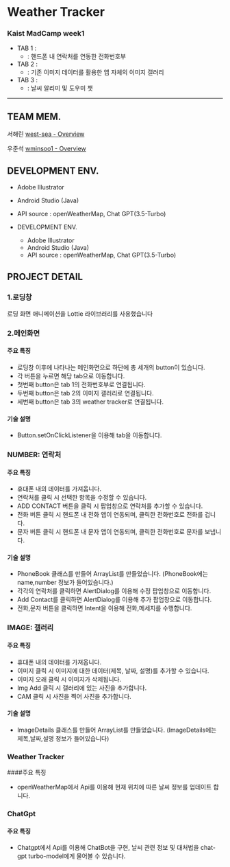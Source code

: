 # Weather Tracker
### Kaist MadCamp week1
- TAB 1 :
  - : 핸드폰 내 연락처를 연동한 전화번호부
- TAB 2 :
  - : 기존 이미지 데이터를 활용한 앱 자체의 이미지 갤러리
- TAB 3 :
  - : 날씨 알리미 및 도우미 챗
---
## TEAM MEM. 

서해린 [west-sea - Overview](https://github.com/west-sea)

우준석 [wminsoo1 - Overview](https://github.com/wminsoo1)

## DEVELOPMENT ENV.
- Adobe Illustrator
- Android Studio (Java)
- API source : openWeatherMap, Chat GPT(3.5-Turbo)


- DEVELOPMENT ENV.
    - Adobe Illustrator
    - Android Studio (Java)
    - API source : openWeatherMap, Chat GPT(3.5-Turbo)

## PROJECT DETAIL
### 1.로딩창
로딩 화면 애니메이션을 Lottie 라이브러리를 사용했습니다

### 2.메인화면 
#### 주요 특징
- 로딩창 이후에 나타나는 메인화면으로 하단에 총 세개의 button이 있습니다.
- 각 버튼을 누르면 해당 tab으로 이동합니다.
- 첫번째 button은 tab 1의 전화번호부로 연결됩니다.
- 두번째 button은 tab 2의 이미지 갤러리로 연결됩니다.
- 세번째 button은 tab 3의 weather tracker로 연결됩니다.

#### 기술 설명
- Button.setOnClickListener을 이용해 tab을 이동합니다.

### NUMBER: 연락처
#### 주요 특징
 - 휴대폰 내의 데이터를 가져옵니다.
 - 연락처를 클릭 시 선택한 항목을 수정할 수 있습니다.
 - ADD CONTACT 버튼을 클릭 시 팝업창으로 연락처를 추가할 수 있습니다.
 - 전화 버튼 클릭 시 핸드폰 내 전화 앱이 연동되며, 클릭한 전화번호로 전화를 겁니다.
 - 문자 버튼 클릭 시 핸드폰 내 문자 앱이 연동되며, 클릭한 전화번호로 문자를 보냅니다.
#### 기술 설명
 - PhoneBook 클래스를 만들어 ArrayList<PhoneBook>를 만들었습니다. (PhoneBook에는 name,number 정보가 들어있습니다.)
 - 각각의 연락처를 클릭하면 AlertDialog를 이용해 수정 팝업창으로 이동합니다.
 - Add Contact를 클릭하면 AlertDialog를 이용해 추가 팝업창으로 이동합니다.
 - 전화,문자 버튼을 클릭하면 Intent을 이용해 전화,메세지를 수행합니다.


### IMAGE: 갤러리 
#### 주요 특징
 - 휴대폰 내의 데이터를 가져옵니다.
 - 이미지 클릭 시 이미지에 대한 데이터(제목, 날짜, 설명)를 추가할 수 있습니다.
 - 이미지 오래 클릭 시 이미지가 삭제됩니다.
 - Img Add 클릭 시 갤러리에 있는 사진을 추가합니다.
 - CAM 클릭 시 사진을 찍어 사진을 추가합니다.
#### 기술 설명
 - ImageDetails 클래스를 만들어 ArrayList<ImageDetails>를 만들었습니다. (ImageDetails에는 제목,날짜,설명 정보가 들어있습니다)

### Weather Tracker
####주요 특징
 - openWeatherMap에서 Api를 이용해 현재 위치에 따른 날씨 정보를 업데이트 합니다.


### ChatGpt
#### 주요 특징
 -  Chatgpt에서 Api를 이용해 ChatBot을 구현, 날씨 관련 정보 및 대처법을 chat-gpt turbo-model에게 물어볼 수 있습니다.
